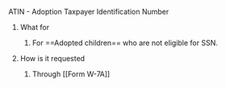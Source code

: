 ATIN - Adoption Taxpayer Identification Number

1. What for
	1. For ==Adopted children== who are not eligible for SSN.

2. How is it requested
	1. Through [[Form W-7A]]

